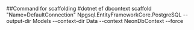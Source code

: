 ##Command for scaffolding
#dotnet ef dbcontext scaffold "Name=DefaultConnection" Npgsql.EntityFrameworkCore.PostgreSQL --output-dir Models --context-dir Data --context NeonDbContext --force
